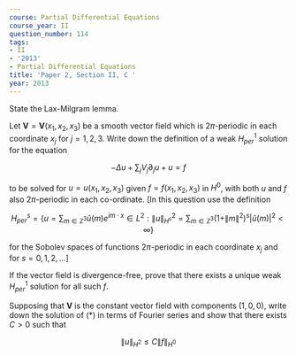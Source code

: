 ```yaml
---
course: Partial Differential Equations
course_year: II
question_number: 114
tags:
- II
- '2013'
- Partial Differential Equations
title: 'Paper 2, Section II, C '
year: 2013
---
```




State the Lax-Milgram lemma.

Let $\mathbf{V}=\mathbf{V}\left(x_{1}, x_{2}, x_{3}\right)$ be a smooth vector field which is $2 \pi$-periodic in each coordinate $x_{j}$ for $j=1,2,3$. Write down the definition of a weak $H_{p e r}^{1}$ solution for the equation

$$-\Delta u+\sum_{j} V_{j} \partial_{j} u+u=f$$

to be solved for $u=u\left(x_{1}, x_{2}, x_{3}\right)$ given $f=f\left(x_{1}, x_{2}, x_{3}\right)$ in $H^{0}$, with both $u$ and $f$ also $2 \pi$-periodic in each co-ordinate. [In this question use the definition

$$H_{p e r}^{s}=\left\{u=\sum_{m \in \mathbb{Z}^{3}} \hat{u}(m) e^{i m \cdot x} \in L^{2}:\|u\|_{H^{s}}^{2}=\sum_{m \in \mathbb{Z}^{3}}\left(1+\|m\|^{2}\right)^{s}|\hat{u}(m)|^{2}<\infty\right\}$$

for the Sobolev spaces of functions $2 \pi$-periodic in each coordinate $x_{j}$ and for $\left.s=0,1,2, \ldots\right]$

If the vector field is divergence-free, prove that there exists a unique weak $H_{p e r}^{1}$ solution for all such $f$.

Supposing that $\mathbf{V}$ is the constant vector field with components $(1,0,0)$, write down the solution of $(*)$ in terms of Fourier series and show that there exists $C>0$ such that

$$\|u\|_{H^{2}} \leqslant C\|f\|_{H^{0}}$$